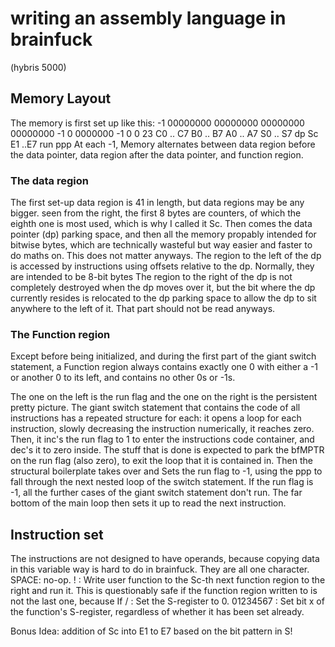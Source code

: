 # writing an assembly language in brainfuck

(hybris 5000)

## Memory Layout
The memory is first set up like this:
-1 00000000 00000000 00000000 00000000 -1  0 0000000 -1 0   0   23 
   C0 .. C7 B0 .. B7 A0 .. A7 S0 .. S7 dp Sc E1 ..E7    run ppp 
At each -1, Memory alternates between 
data region before the data pointer,
data region after the data pointer,
and function region. 

### The data region
The first set-up data region is 41 in length, but data regions may be any bigger.
seen from the right, the first 8 bytes are counters, of which the eighth one is most used, which is why I called it Sc.
Then comes the data pointer (dp) parking space, and then all the memory propably intended for bitwise bytes, 
which are technically wasteful but way easier and faster to do maths on. This does not matter anyways.
The region to the left of the dp is accessed by instructions using offsets relative to the dp. 
Normally, they are intended to be 8-bit bytes 
The region to the right of the dp is not completely destroyed when the dp moves over it, but the bit where the dp currently resides is
relocated to the dp parking space to allow the dp to sit anywhere to the left of it. That part should not be read anyways. 


### The Function region
Except before being initialized, and during the first part of the giant switch statement,
a Function region always contains exactly one 0 with either a -1 or another 0 to its left, and contains no other 0s or -1s. 

The one on the left is the run flag and the one on the right is the persistent pretty picture.
The giant switch statement that contains the code of all instructions has a repeated structure for each:
it opens a loop for each instruction, slowly decreasing the instruction numerically, it reaches zero.
Then, it inc's the run flag to 1 to enter the instructions code container, and dec's it to zero inside.
The stuff that is done is expected to park the bfMPTR on the run flag (also zero), to exit the loop that it is contained in. Then the structural
boilerplate takes over and Sets the run flag to -1, using the ppp to fall through the next nested loop of the switch statement.
If the run flag is -1, all the further cases of the giant switch statement don't run. The far bottom of the main loop then sets it up to read the next instruction. 


## Instruction set
The instructions are not designed to have operands, because copying data in this variable way is hard to do in brainfuck.
They are all one character.
SPACE: no-op.
! : Write user function to the Sc-th next function region to the right and run it.
   This is questionably safe if the function region written to is not the last one, because 
   If 
/ : Set the S-register to 0.
01234567 : Set bit x of the function's S-register, regardless of whether it has been set already.

Bonus Idea: addition of Sc into E1 to E7 based on the bit pattern in S!